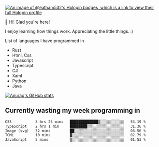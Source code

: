 [![An image of @eatham532's Holopin badges, which is a link to view their full Holopin profile](https://holopin.me/eatham532)](https://holopin.io/@eatham532)


👋 Hi! Glad you're here!

I enjoy learning how things work. Appreciating the little things. :)


List of languages I have programmed in
- Rust
- Html, Css
- Javascript
- Typescript
- C#
- Xaml
- Python
- Java

[![Anurag's GitHub stats](https://github-readme-stats.vercel.app/api?username=Eatham532&theme=dark)](https://github.com/anuraghazra/github-readme-stats)


## Currently wasting my week programming in
<!--START_SECTION:waka-->

```txt
CSS           3 hrs 25 mins   █████████████▒░░░░░░░░░░░   53.19 %
TypeScript    2 hrs 1 min     ████████░░░░░░░░░░░░░░░░░   31.36 %
Image (svg)   32 mins         ██░░░░░░░░░░░░░░░░░░░░░░░   08.50 %
TOML          10 mins         ▓░░░░░░░░░░░░░░░░░░░░░░░░   02.79 %
JavaScript    5 mins          ▒░░░░░░░░░░░░░░░░░░░░░░░░   01.53 %
```

<!--END_SECTION:waka-->
